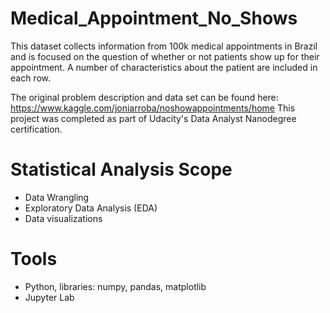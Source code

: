 # Medical_Appointment_No_Shows
This dataset collects information from 100k medical appointments in Brazil and is focused on the question of whether or not patients show up for their appointment. A number of characteristics about the patient are included in each row.

The original problem description and data set can be found here: https://www.kaggle.com/joniarroba/noshowappointments/home
This project was completed as part of Udacity's Data Analyst Nanodegree certification.

# Statistical Analysis Scope
- Data Wrangling
- Exploratory Data Analysis (EDA)
- Data visualizations

# Tools
- Python, libraries: numpy, pandas, matplotlib
- Jupyter Lab
